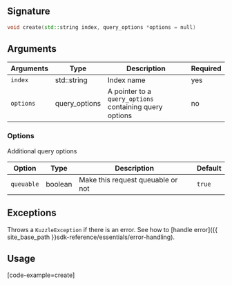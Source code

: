 ## Signature

```cpp
void create(std::string index, query_options *options = null)
```

## Arguments

| Arguments     | Type        | Description                            | Required
|---------------|-------------|----------------------------------------|----------
| ``index``     | std::string  | Index name              | yes
| ``options``   | query_options | A pointer to a `query_options` containing query options| no

### __Options__

Additional query options

| Option   | Type    | Description                       | Default |
| -------- | ------- | --------------------------------- | ------- |
| `queuable` | boolean | Make this request queuable or not | `true`    |

## Exceptions

Throws a `KuzzleException` if there is an error. See how to [handle error]({{ site_base_path }}sdk-reference/essentials/error-handling).

## Usage

[code-example=create]
